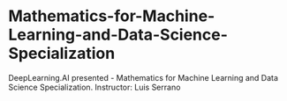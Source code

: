 # Mathematics-for-Machine-Learning-and-Data-Science-Specialization
DeepLearning.AI presented - Mathematics for Machine Learning and Data Science Specialization. Instructor: Luis Serrano
